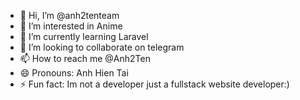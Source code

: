 - 👋 Hi, I’m @anh2tenteam
- 👀 I’m interested in Anime
- 🌱 I’m currently learning Laravel
- 💞️ I’m looking to collaborate on telegram
- 📫 How to reach me @Anh2Ten
- 😄 Pronouns: Anh Hien Tai
- ⚡ Fun fact: Im not a developer just a fullstack website developer:)

 
